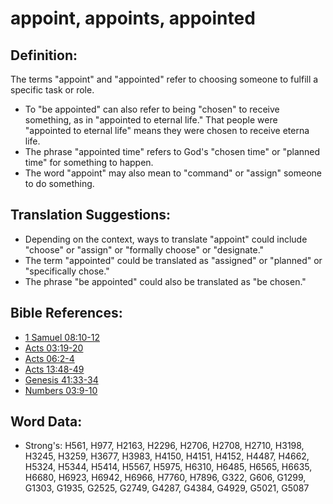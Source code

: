 # appoint, appoints, appointed #

## Definition: ##

The terms "appoint" and "appointed" refer to choosing someone to fulfill a specific task or role.

* To "be appointed" can also refer to being "chosen" to receive something, as in "appointed to eternal life." That people were "appointed to eternal life" means they were chosen to receive eterna life.
* The phrase "appointed time" refers to God's "chosen time" or "planned time" for something to happen.
* The word "appoint" may also mean to "command" or "assign" someone to do something.
 
## Translation Suggestions: ##

* Depending on the context, ways to translate "appoint" could include "choose" or "assign" or "formally choose" or "designate." 
* The term "appointed" could be translated as "assigned" or "planned" or "specifically chose."
* The phrase "be appointed" could also be translated as "be chosen."

## Bible References: ##

* [1 Samuel 08:10-12](rc://en/tn/help/1sa/08/10)
* [Acts 03:19-20](rc://en/tn/help/act/03/19)
* [Acts 06:2-4](rc://en/tn/help/act/06/02)
* [Acts 13:48-49](rc://en/tn/help/act/13/48)
* [Genesis 41:33-34](rc://en/tn/help/gen/41/33)
* [Numbers 03:9-10](rc://en/tn/help/num/03/09)


## Word Data: ##

* Strong's: H561, H977, H2163, H2296, H2706, H2708, H2710, H3198, H3245, H3259, H3677, H3983, H4150, H4151, H4152, H4487, H4662, H5324, H5344, H5414, H5567, H5975, H6310, H6485, H6565, H6635, H6680, H6923, H6942, H6966, H7760, H7896, G322, G606, G1299, G1303, G1935, G2525, G2749, G4287, G4384, G4929, G5021, G5087
